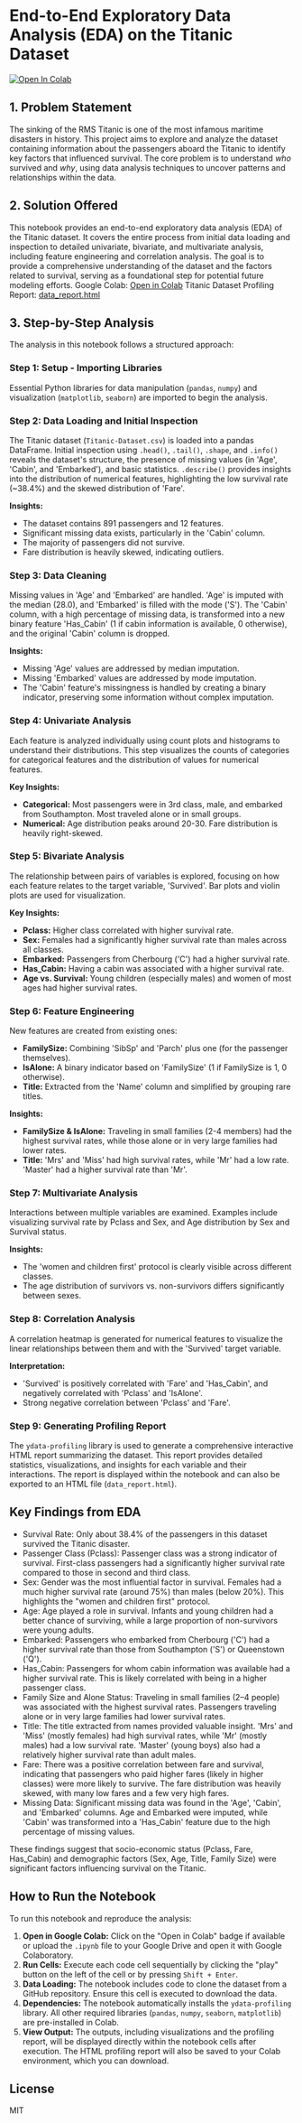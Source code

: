 # End-to-End Exploratory Data Analysis (EDA) on the Titanic Dataset

[![Open In Colab](https://colab.research.google.com/assets/colab-badge.svg)](https://colab.research.google.com/drive/1FNq5-xSNv_CDABhmkk1ki995T2MOpZL1?authuser=1#scrollTo=362d1908)

## 1. Problem Statement

The sinking of the RMS Titanic is one of the most infamous maritime disasters in history. This project aims to explore and analyze the dataset containing information about the passengers aboard the Titanic to identify key factors that influenced survival. The core problem is to understand *who* survived and *why*, using data analysis techniques to uncover patterns and relationships within the data.

## 2. Solution Offered

This notebook provides an end-to-end exploratory data analysis (EDA) of the Titanic dataset. It covers the entire process from initial data loading and inspection to detailed univariate, bivariate, and multivariate analysis, including feature engineering and correlation analysis. The goal is to provide a comprehensive understanding of the dataset and the factors related to survival, serving as a foundational step for potential future modeling efforts.
Google Colab: [Open in Colab](https://colab.research.google.com/drive/1FNq5-xSNv_CDABhmkk1ki995T2MOpZL1?authuser=1#scrollTo=362d1908)
Titanic Dataset Profiling Report: [data_report.html](data_report.html)

## 3. Step-by-Step Analysis

The analysis in this notebook follows a structured approach:

### Step 1: Setup - Importing Libraries

Essential Python libraries for data manipulation (`pandas`, `numpy`) and visualization (`matplotlib`, `seaborn`) are imported to begin the analysis.

### Step 2: Data Loading and Initial Inspection

The Titanic dataset (`Titanic-Dataset.csv`) is loaded into a pandas DataFrame. Initial inspection using `.head()`, `.tail()`, `.shape`, and `.info()` reveals the dataset's structure, the presence of missing values (in 'Age', 'Cabin', and 'Embarked'), and basic statistics. `.describe()` provides insights into the distribution of numerical features, highlighting the low survival rate (~38.4%) and the skewed distribution of 'Fare'.

**Insights:**
- The dataset contains 891 passengers and 12 features.
- Significant missing data exists, particularly in the 'Cabin' column.
- The majority of passengers did not survive.
- Fare distribution is heavily skewed, indicating outliers.

### Step 3: Data Cleaning

Missing values in 'Age' and 'Embarked' are handled. 'Age' is imputed with the median (28.0), and 'Embarked' is filled with the mode ('S'). The 'Cabin' column, with a high percentage of missing data, is transformed into a new binary feature 'Has_Cabin' (1 if cabin information is available, 0 otherwise), and the original 'Cabin' column is dropped.

**Insights:**
- Missing 'Age' values are addressed by median imputation.
- Missing 'Embarked' values are addressed by mode imputation.
- The 'Cabin' feature's missingness is handled by creating a binary indicator, preserving some information without complex imputation.

### Step 4: Univariate Analysis

Each feature is analyzed individually using count plots and histograms to understand their distributions. This step visualizes the counts of categories for categorical features and the distribution of values for numerical features.

**Key Insights:**
- **Categorical:** Most passengers were in 3rd class, male, and embarked from Southampton. Most traveled alone or in small groups.
- **Numerical:** Age distribution peaks around 20-30. Fare distribution is heavily right-skewed.

### Step 5: Bivariate Analysis

The relationship between pairs of variables is explored, focusing on how each feature relates to the target variable, 'Survived'. Bar plots and violin plots are used for visualization.

**Key Insights:**
- **Pclass:** Higher class correlated with higher survival rate.
- **Sex:** Females had a significantly higher survival rate than males across all classes.
- **Embarked:** Passengers from Cherbourg ('C') had a higher survival rate.
- **Has_Cabin:** Having a cabin was associated with a higher survival rate.
- **Age vs. Survival:** Young children (especially males) and women of most ages had higher survival rates.

### Step 6: Feature Engineering

New features are created from existing ones:
- **FamilySize:** Combining 'SibSp' and 'Parch' plus one (for the passenger themselves).
- **IsAlone:** A binary indicator based on 'FamilySize' (1 if FamilySize is 1, 0 otherwise).
- **Title:** Extracted from the 'Name' column and simplified by grouping rare titles.

**Insights:**
- **FamilySize & IsAlone:** Traveling in small families (2-4 members) had the highest survival rates, while those alone or in very large families had lower rates.
- **Title:** 'Mrs' and 'Miss' had high survival rates, while 'Mr' had a low rate. 'Master' had a higher survival rate than 'Mr'.

### Step 7: Multivariate Analysis

Interactions between multiple variables are examined. Examples include visualizing survival rate by Pclass and Sex, and Age distribution by Sex and Survival status.

**Insights:**
- The 'women and children first' protocol is clearly visible across different classes.
- The age distribution of survivors vs. non-survivors differs significantly between sexes.

### Step 8: Correlation Analysis

A correlation heatmap is generated for numerical features to visualize the linear relationships between them and with the 'Survived' target variable.

**Interpretation:**
- 'Survived' is positively correlated with 'Fare' and 'Has_Cabin', and negatively correlated with 'Pclass' and 'IsAlone'.
- Strong negative correlation between 'Pclass' and 'Fare'.

### Step 9: Generating Profiling Report

The `ydata-profiling` library is used to generate a comprehensive interactive HTML report summarizing the dataset. This report provides detailed statistics, visualizations, and insights for each variable and their interactions. The report is displayed within the notebook and can also be exported to an HTML file (`data_report.html`).

## Key Findings from EDA

- Survival Rate: Only about 38.4% of the passengers in this dataset survived the Titanic disaster.
- Passenger Class (Pclass): Passenger class was a strong indicator of survival. First-class passengers had a significantly higher survival rate compared to those in second and third class.
- Sex: Gender was the most influential factor in survival. Females had a much higher survival rate (around 75%) than males (below 20%). This highlights the "women and children first" protocol.
- Age: Age played a role in survival. Infants and young children had a better chance of surviving, while a large proportion of non-survivors were young adults.
- Embarked: Passengers who embarked from Cherbourg ('C') had a higher survival rate than those from Southampton ('S') or Queenstown ('Q').
- Has_Cabin: Passengers for whom cabin information was available had a higher survival rate. This is likely correlated with being in a higher passenger class.
- Family Size and Alone Status: Traveling in small families (2–4 people) was associated with the highest survival rates. Passengers traveling alone or in very large families had lower survival rates.
- Title: The title extracted from names provided valuable insight. 'Mrs' and 'Miss' (mostly females) had high survival rates, while 'Mr' (mostly males) had a low survival rate. 'Master' (young boys) also had a relatively higher survival rate than adult males.
- Fare: There was a positive correlation between fare and survival, indicating that passengers who paid higher fares (likely in higher classes) were more likely to survive. The fare distribution was heavily skewed, with many low fares and a few very high fares.
- Missing Data: Significant missing data was found in the 'Age', 'Cabin', and 'Embarked' columns. Age and Embarked were imputed, while 'Cabin' was transformed into a 'Has_Cabin' feature due to the high percentage of missing values.

These findings suggest that socio-economic status (Pclass, Fare, Has_Cabin) and demographic factors (Sex, Age, Title, Family Size) were significant factors influencing survival on the Titanic.

## How to Run the Notebook

To run this notebook and reproduce the analysis:

1.  **Open in Google Colab:** Click on the "Open in Colab" badge if available or upload the `.ipynb` file to your Google Drive and open it with Google Colaboratory.
2.  **Run Cells:** Execute each code cell sequentially by clicking the "play" button on the left of the cell or by pressing `Shift + Enter`.
3.  **Data Loading:** The notebook includes code to clone the dataset from a GitHub repository. Ensure this cell is executed to download the data.
4.  **Dependencies:** The notebook automatically installs the `ydata-profiling` library. All other required libraries (`pandas`, `numpy`, `seaborn`, `matplotlib`) are pre-installed in Colab.
5.  **View Output:** The outputs, including visualizations and the profiling report, will be displayed directly within the notebook cells after execution. The HTML profiling report will also be saved to your Colab environment, which you can download.

## License

MIT